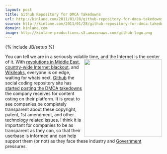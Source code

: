 ```yaml
---
layout: post
title: Github Repository for DMCA Takedowns
url: http://kinlane.com/2011/01/28/github-repository-for-dmca-takedowns/
source: http://kinlane.com/2011/01/28/github-repository-for-dmca-takedowns/
domain: kinlane.com
image: http://kinlane-productions.s3.amazonaws.com/github-logo.png
---
```

{% include JB/setup %}<p>
     You can tell we are in a seriously volatile time, and the Internet is the center of it. <a href="http://www.github.com"><img class="c1"
          src="http://kinlane-productions.s3.amazonaws.com/github-logo.png"
          alt=""
          width="250"
          align="right" /></a> With <a href="http://motherjones.com/mojo/2011/01/whats-happening-egypt-explained"
        target="_blank">revolutions in Middle East</a>, <a href="http://gigaom.com/2011/01/28/how-egypt-switched-off-the-internet/"
        target="_blank">country-wide Internet blackout</a>, and <a href="http://www.audreywatters.com/2010/12/05/the-weakest-link-what-wikileaks-has-taught-us-about-the-open-internet/"
        target="_blank">Wikileaks</a>, everyone is on edge, waiting for whats next. <a href="http://github.com">Github</a> the social coding repository site has <a href="https://github.com/github/dmca"
        target="_blank">started posting the DMCA takedowns</a> the company receives for content osting on their platform. It is great to see companies be completely transparent about these copyright, patent, 1st amendment, and other technology related issues. I think it is important for companies to be as transparent as they can, so that their userbase is informed and can help support them (or not) as they face these industry and <a href="http://www.kinlane.com/category/federal-government/">Government</a> pressures.
</p>
